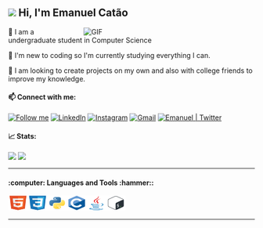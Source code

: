 ## <img src="https://media.giphy.com/media/bcr4gpEXO3K4qbVtnt/giphy.gif" width="40"> Hi, I'm Emanuel Catão 
<img align="right" alt="GIF" src="https://media.giphy.com/media/37LZIKnmJyzQs/giphy.gif" width="350" >
 
 
 💾 I am a undergraduate student in Computer Science
 
 🌱 I'm new to coding so I'm currently studying everything I can.
 
 👯 I am looking to create projects on my own and also with college friends to improve my knowledge.
 
 #### 📫 Connect with me: 
 
[<img src="https://img.shields.io/github/followers/emanuelcatao.svg?label=Follow%20me&style=social" height="25" title="Follow me" />](https://github.com/emanuelcatao) 
[<img src="https://img.shields.io/badge/-LinkedIn-%230077B5?style=for-the-badge&logo=linkedin&logoColor=white=https://www.linkedin.com/in/marcos-guillermo-de-s%C3%A1-cat%C3%A3o-cosson-b4a198193/" height="25" title="LinkedIn" />](https://www.linkedin.com/in/emanuel-catao/)
[<img src="https://img.shields.io/badge/-Instagram-%23E4405F?style=for-the-badge&logo=instagram&logoColor=white&link=https://www.instagram.com/marcosgdanight" height="25" title="Instagram" />](https://www.instagram.com/emanuel_catao/)
[<img src="https://img.shields.io/badge/Gmail-D14836?style=for-the-badge&logo=gmail&logoColor=white" height="25" title="Gmail" />](mailto:emanuel.montenegro@mail.uft.edu.br)
[<img alt="Emanuel | Twitter" height="25" src="https://raw.githubusercontent.com/rahuldkjain/github-profile-readme-generator/master/src/images/icons/Social/twitter.svg" />][twitter]

[twitter]: https://twitter.com/Emanuel_Catao

#### 📈 Stats:

<div>
  <img align="rigth" width="400px" src="https://github-readme-stats.vercel.app/api?username=emanuelcatao&count_private=true&show_icons=true,css&layout=compact&theme=material-palenight"/>
  <img align="rigth" width="400px" src="https://github-readme-stats.vercel.app/api/top-langs/?username=emanuelcatao&count_private=true&exclude_repo=semanaomnistack11&layout=compact&theme=dracula"/>
</div>

---

<h4 align="justify"> :computer: Languages and Tools :hammer:: </h4> 

  <img align="left" alt="Emanuel-HTML" height="30" width="40" src="https://raw.githubusercontent.com/devicons/devicon/master/icons/html5/html5-original.svg">
  <img align="left" alt="Emanuel-CSS" height="30" width="40" src="https://raw.githubusercontent.com/devicons/devicon/master/icons/css3/css3-original.svg">
  <img align="left" alt="Emanuel-Python" height="30" width="40" src="https://raw.githubusercontent.com/devicons/devicon/master/icons/python/python-original.svg">
  <img align="left" alt="Emanuel-C" height="30" width="40" src="https://raw.githubusercontent.com/devicons/devicon/master/icons/c/c-original.svg">
  <img align="left" alt="Emanuel-Java" height="30" width="40" src="https://raw.githubusercontent.com/devicons/devicon/master/icons/java/java-original.svg" />
  <img align="left" alt="Emanuel-Bash" height="30" width="40" src="https://raw.githubusercontent.com/devicons/devicon/master/icons/bash/bash-original.svg" /><br><br>

---
